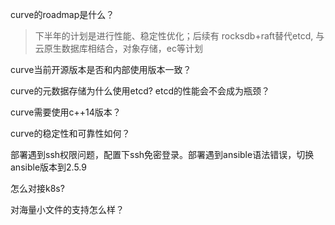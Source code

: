 curve的roadmap是什么？
> 下半年的计划是进行性能、稳定性优化；后续有 rocksdb+raft替代etcd, 与云原生数据库相结合，对象存储，ec等计划

curve当前开源版本是否和内部使用版本一致？
> 

curve的元数据存储为什么使用etcd? etcd的性能会不会成为瓶颈？
> 

curve需要使用c++14版本？
> 

curve的稳定性和可靠性如何？
> 

部署遇到ssh权限问题，配置下ssh免密登录。部署遇到ansible语法错误，切换ansible版本到2.5.9

怎么对接k8s?
> 

对海量小文件的支持怎么样？
> 